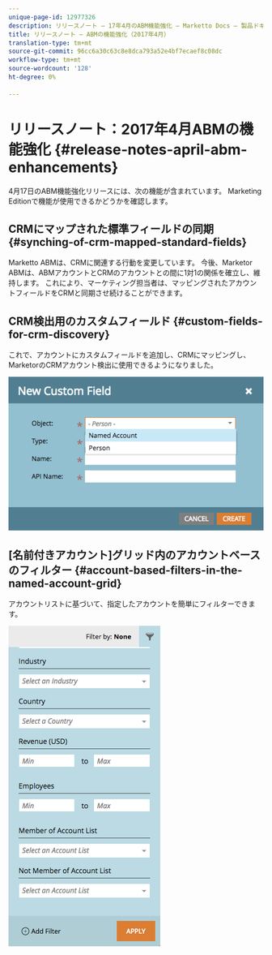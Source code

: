 ```yaml
---
unique-page-id: 12977326
description: リリースノート — 17年4月のABM機能強化 — Marketto Docs — 製品ドキュメント
title: リリースノート — ABMの機能強化（2017年4月）
translation-type: tm+mt
source-git-commit: 96cc6a30c63c8e8dca793a52e4bf7ecaef8c08dc
workflow-type: tm+mt
source-wordcount: '128'
ht-degree: 0%

---
```



# リリースノート：2017年4月ABMの機能強化 {#release-notes-april-abm-enhancements}

4月17日のABM機能強化リリースには、次の機能が含まれています。 Marketing Editionで機能が使用できるかどうかを確認します。

## CRMにマップされた標準フィールドの同期 {#synching-of-crm-mapped-standard-fields}

Marketto ABMは、CRMに関連する行動を変更しています。 今後、Marketor ABMは、ABMアカウントとCRMのアカウントとの間に1対1の関係を確立し、維持します。 これにより、マーケティング担当者は、マッピングされたアカウントフィールドをCRMと同期させ続けることができます。

## CRM検出用のカスタムフィールド {#custom-fields-for-crm-discovery}

これで、アカウントにカスタムフィールドを追加し、CRMにマッピングし、MarketorのCRMアカウント検出に使用できるようになりました。

![](assets/new-custom-field.png)

## [名前付きアカウント]グリッド内のアカウントベースのフィルター {#account-based-filters-in-the-named-account-grid}

アカウントリストに基づいて、指定したアカウントを簡単にフィルターできます。

![](assets/named-account-filters.png)

